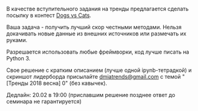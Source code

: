 В качестве вступительного задания на тренды предлагается сделать посылку в контест [Dogs vs Cats](https://www.kaggle.com/c/dogs-vs-cats-redux-kernels-edition).

Ваша задача - получить лучший скор честными методами. Нельзя докачивать новые данные из внешних источников или размечать их руками.

Разрешается использовать любые фреймворки, код лучше писать на Python 3.

Свое решение с кратким описанием (лучше одной ipynb-тетрадкой) и скриншот лидерборда присылайте dmiatrends@gmail.com с темой "[Тренды 2018 весна] 0" (без кавычек).

Дедлайн: 20.02 в 19:00 (приславшим решение позднее ответ до семинара не гарантируется)

